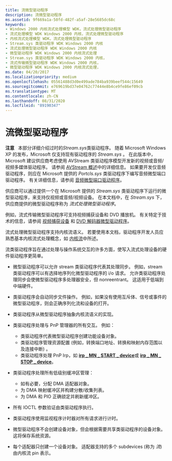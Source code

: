 ```yaml
---
title: 流微型驱动程序
description: 流微型驱动程序
ms.assetid: 9f669a1a-50fd-482f-a5af-28e5685dc68c
keywords:
- Windows 2000 内核流式处理模型 WDK，流式处理微型驱动程序
- 流式处理模型 WDK Windows 2000 内核，流式处理微型驱动程序
- 内核流式处理模型 WDK，流式处理微型驱动程序
- Stream.sys 类驱动程序 WDK Windows 2000 内核
- 流式处理微型驱动程序 WDK Windows 2000 内核
- 微型驱动程序 WDK Windows 2000 内核流式处理
- Stream.sys 类驱动程序 WDK Windows 2000 内核，
- 流式传输微型驱动程序 WDK Windows 2000 内核，
- 微型驱动程序 WDK Windows 2000 内核流式处理，
ms.date: 04/20/2017
ms.localizationpriority: medium
ms.openlocfilehash: 05561488d3d0e499ade784ba939beef544c15649
ms.sourcegitcommit: e769619bd37e04762c77444e8b4ce9fe86ef09cb
ms.translationtype: MT
ms.contentlocale: zh-CN
ms.lasthandoff: 08/31/2020
ms.locfileid: "89190347"
---
```

# <a name="streaming-minidrivers"></a>流微型驱动程序





**注意**   本部分详细介绍过时的*Stream.sys*类驱动程序。 随着 Microsoft Windows XP 的发布，Microsoft 仅支持现有驱动程序的 *Stream.sys* 。 在此版本中，Microsoft 建议供应商考虑使用 AVStream 类驱动程序模型开发新的视频或音频/视频多媒体驱动程序。 请参阅 [AVStream 概述](avstream-overview.md)中的详细信息。 如果要开发仅音频驱动程序，则应在 Microsoft 提供的 *Portcls.sys* 类驱动程序下编写音频微型端口驱动程序。 有关详细信息，请参阅 [音频微型端口驱动程序](../audio/audio-miniport-drivers.md)。

 

供应商可以通过提供一个在 Microsoft 提供的 *Stream.sys* 类驱动程序下运行的微型驱动程序，来支持仅视频或音频/视频设备。 在本文档中，在 *Stream.sys* 下，供应商提供的微型驱动程序称为 *流式处理微型驱动程序*。

例如，流式传输微型驱动程序可支持视频捕获设备和 DVD 播放机。 有关特定于技术的信息，请参阅 [视频捕获设备](video-capture-devices.md) 和 [DVD 解码器微型驱动程序](dvd-decoder-minidrivers2.md)。

流式处理微型驱动程序支持内核流语义。 若要使用本文档，驱动程序开发人员应熟悉基本内核流式处理概念，如 [内核流](kernel-streaming.md)中所述。

流类驱动程序旨在通过处理与操作系统交互的许多方面，使写入流式处理设备的硬件驱动程序更简单。

-   微型驱动程序可以允许 stream 类驱动程序代表其处理同步。 例如，stream 类驱动程序可以有选择地序列化微型驱动程序的 i/o 请求。 允许类驱动程序处理同步会使微型驱动程序多处理器安全，但 nonreentrant。 这适用于低端到中端硬件。

-   类驱动程序会自动同步文件操作。 例如，如果没有使用互斥体、信号或事件的微型驱动程序，则会正确序列化流和设备的打开。

-   类驱动程序从微型驱动程序抽象内核流语义的实现。

-   类驱动程序处理与 PnP 管理器的所有交互。 例如：
    -   类驱动程序代表微型驱动程序创建功能设备对象。
    -   类驱动程序管理资源配置 (例如，转换端口地址、转换和映射内存范围以及连接中断) 。
    -   类驱动程序处理 PnP Irp，如 [**irp \_ MN \_ START \_ device**](../kernel/irp-mn-start-device.md)或 [**irp \_ MN \_ STOP \_ device**](../kernel/irp-mn-stop-device.md)。
-   类驱动程序处理所有低级别缓冲区管理：
    -   如有必要，分配 DMA 适配器对象。
    -   为 DMA 映射缓冲区并构建分散/收集列表。
    -   为 DMA 和 PIO 正确锁定并刷新缓冲区。
-   所有 IOCTL 参数验证由类驱动程序执行。

-   类驱动程序使用监视程序计时器对所有请求进行计时。

-   微型驱动程序不会创建设备对象，但会根据需要共享类驱动程序的设备对象。 这将保存系统资源。

-   每个适配器只创建一个设备对象。 适配器支持的多个 subdevices (称为 *流*) 由内核流 pin 表示。

 


